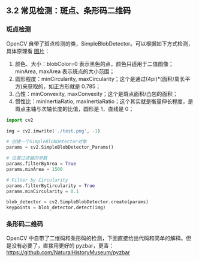 ## 3.2 常见检测：斑点、条形码二维码

### 斑点检测

OpenCV 自带了斑点检测的类，SimpleBlobDetector。可以根据如下方式检测，具体原理看 [图片](image/3.2/1721809694865.png)：

1. 颜色、大小：blobColor=0 表示黑色的点，颜色只适用于二值图像；minArea, maxArea 表示斑点的大小范围；
2. 圆形程度：minCircularity, maxCircularity；这个是通过(4pi)*(面积/周长平方)来获取的，如正方形就是 0.785；
3. 凸性：minConvexity, maxConvexity；这个是斑点面积/凸包的面积；
4. 惯性比：minInertiaRatio, maxInertiaRatio；这个其实就是衡量伸长程度，是斑点主轴与次轴长度的比值，圆形是 1，直线是 0；

```python
import cv2

img = cv2.imwrite('./test.png', -1)

# 创建一个SimpleBlobDetector对象
params = cv2.SimpleBlobDetector_Params()

# 设置过滤器的参数
params.filterByArea = True
params.minArea = 1500

# Filter by Circularity
params.filterByCircularity = True
params.minCircularity = 0.1

blob_detector = cv2.SimpleBlobDetector.create(params)
keypoints = blob_detector.detect(img)
```

### 条形码二维码

OpenCV 中自带了二维码和条形码的检测，下面直接给出代码和简单的解释。但是没有必要了，直接用更好的 pyzbar，更香：https://github.com/NaturalHistoryMuseum/pyzbar
